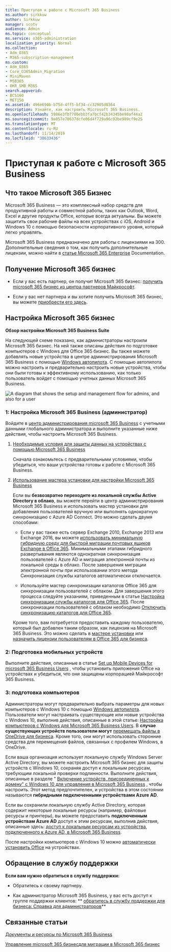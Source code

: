 ```yaml
---
title: Приступая к работе с Microsoft 365 Business
ms.author: sirkkuw
author: Sirkkuw
manager: scotv
audience: Admin
ms.topic: conceptual
ms.service: o365-administration
localization_priority: Normal
ms.collection:
- Adm_O365
- M365-subscription-management
ms.custom:
- Adm_O365
- Core_O365Admin_Migration
- MiniMaven
- MSB365
- OKR_SMB_M365
search.appverid:
- BCS160
- MET150
ms.assetid: 496e690b-b75d-4ff5-bf34-cc32905d0364
description: Узнайте, как настроить Microsoft 365 Business.
ms.openlocfilehash: 5986e3fb7786ebb3fa7bcf42b34345be98af44a2
ms.sourcegitcommit: 9a057e70637dcfe06d4f729a96c02be989cf9e25
ms.translationtype: MT
ms.contentlocale: ru-RU
ms.lasthandoff: 11/14/2019
ms.locfileid: "38633436"
---
```

# <a name="get-started-with-microsoft-365-business"></a>Приступая к работе с Microsoft 365 Business

## <a name="what-is-microsoft-365-business"></a>Что такое Microsoft 365 Бизнес

Microsoft 365 Business — это комплексный набор средств для продуктивной работы и совместной работы, таких как Outlook, Word, Excel и другие продукты Office, которые всегда актуальны. Вы можете защитить свои рабочие файлы на всех устройствах с iOS, Android и Windows 10 с помощью безопасности корпоративного уровня, который легко управлять.
  
Microsoft 365 Business предназначено для работы с лицензиями на 300. Дополнительные сведения о том, как получить дополнительные лицензии, можно найти в [статье Microsoft 365 Enterprise](https://go.microsoft.com/fwlink/p/?linkid=860986) Documentation. 
  
## <a name="get-microsoft-365-business"></a>Получение Microsoft 365 бизнес

- Если у вас есть партнер, он получит Microsoft 365 бизнес: [получить microsoft 365 бизнес из центра партнеров Майкрософт](get-microsoft-365-business.md).
    
- Если у вас нет партнера и вы хотите получить Microsoft 365 бизнес, вы можете [приобрести его здесь](https://www.microsoft.com/microsoft-365/business).
    
## <a name="set-up-microsoft-365-business"></a>Настройка Microsoft 365 бизнес

 **Обзор настройки Microsoft 365 Business Suite**
  
На следующей схеме показано, как администраторы настроили Microsoft 365 бизнес. На ней также описаны действия по подготовке компьютеров с Windows для Office 365 бизнес. Вы также можете добавлять новые устройства в центре администрирования Microsoft 365 Business с помощью [Windows автопилота](add-autopilot-devices-and-profile.md). С помощью автопилота можно настроить и предварительно настроить новые устройства, чтобы они были готовы к эффективному использованию, как только пользователь войдет с помощью учетных данных Microsoft 365 Business.
  
![A diagram that shows the setup and management flow for admins, and also for a user](media/249f81fc-7e79-44c7-8425-3a0b7b651c3b.png)
  
### <a name="1-set-up-microsoft-365-business-admin"></a>1: Настройка Microsoft 365 Business (администратор)

Войдите в [центр администрирования microsoft 365 Business](https://portal.office.com/adminportal/home) с учетными данными глобального администратора и выполните указанные ниже действия, чтобы настроить Microsoft 365 Business. 
  
1. [Необходимые условия для защиты данных на устройствах с помощью Microsoft 365 Business](pre-requisites-for-data-protection.md)
    
    Сначала ознакомьтесь с предварительными условиями, чтобы убедиться, что ваши устройства готовы к работе с Microsoft 365 Business.
    
2. [Использование мастера установки для настройки Microsoft 365 Business](set-up.md)
    
    Если вы **безвозвратно переходите из локальной службы Active Directory в облако**, вы можете перейти в центр администрирования Microsoft 365 Business и использовать мастер установки для добавления пользователей вручную или выполнять однократную синхронизацию с Azure AD Connect. Это можно сделать двумя способами: 
    
    - Если у вас также есть сервер Exchange 2010, Exchange 2013 или Exchange 2016, вы можете [использовать минимальную гибридную среду для быстрой миграции почтовых ящиков Exchange в Office 365](https://support.office.com/article/fdecceed-0702-4af3-85be-f2a0013937ef). Минимальными этапами гибридного развертывания являются однократная синхронизация пользователей с Azure AD и миграция электронной почты из локальной среды в облако. После завершения миграции электронной почты при использовании этого метода Синхронизация службы каталогов автоматически отключается.
    
    - Используйте мастер синхронизации каталогов Office 365 для синхронизации пользователей с облаком. Для завершения этого процесса следуйте указаниям, приведенным в статье [Настройка синхронизации службы каталогов для Office 365](https://support.office.com/article/1b3b5318-6977-42ed-b5c7-96fa74b08846). После синхронизации пользователей с облаком необходимо [Отключить синхронизацию каталогов для Office 365](https://support.office.com/article/ee5f861e-bd48-4267-83d1-a4ead4b4a00d).
    
    Кроме того, вам потребуется предоставить каждому пользователю, который был добавлен таким образом, как лицензия на Microsoft 365 Business. Это можно сделать в [мастере установки](set-up.md) или [назначить лицензии пользователям в Office 365 для бизнеса](https://support.office.com/article/997596B5-4173-4627-B915-36ABAC6786DC).
    
### <a name="2-prepare-mobile-devices"></a>2: Подготовка мобильных устройств

Выполните действия, описанные в статье [Set up Mobile Devices for microsoft 365 Business Users](set-up-mobile-devices.md) , чтобы установить приложения Office на устройствах и убедиться, что они защищены корпорацией Майкрософт 365 Business. 
  
### <a name="3-prepare-pcs"></a>3: подготовка компьютеров

Администраторы могут предварительно выбрать параметры для новых компьютеров с Windows 10 с помощью [Windows автопилота](add-autopilot-devices-and-profile.md). Пользователи могут настраивать существующие или новые устройства с Windows 10, выполнив действия, описанные в этой статье: [Настройка компьютеров с Windows для Microsoft 365 Business Users](set-up-windows-devices.md). В **случае существующих устройств пользователи могут** [перемещать файлы в OneDrive для бизнеса](move-files-to-onedrive.md). Кроме того, они могут использовать сторонние средства для перемещения файлов, связанных с профилем Windows, в OneDrive.
  
Если ваша организация использует локальную службу Windows Server Active Directory, вы можете настроить Microsoft 365 бизнес для защиты устройств с Windows 10, сохраняя доступ к локальным ресурсам, требующим локальной проверки подлинности. Выполните действия, описанные в разделе " [Включение устройств, присоединенных к домену" с Windows 10 для управления в Microsoft 365 Business](manage-windows-devices.md) , чтобы настроить. Этот метод предпочтителен, и устройства в этом состоянии называются **гибридными подключенными устройствами Azure AD**. 
  
Если вы сохранили локальную службу Active Directory, которая содержит некоторые локальные ресурсы (например, файловые ресурсы и принтеры), вы можете предоставить **подключенным устройствам Azure AD** доступ к этим ресурсам, выполнив действия, описанные здесь: [доступ к локальным ресурсам из устройства, подключенного к Azure AD, в Microsoft 365 Business](access-resources.md).
  
После настройки компьютеров с Windows 10 можно [автоматически установить Office](auto-install-or-uninstall-office.md) на устройствах. 
  
## <a name="contact-support"></a>Обращение в службу поддержки

 **Если вам нужно обратиться в службу поддержки:**
  
- Обратитесь к своему партнеру.
    
- Как администратор Microsoft 365 Business, у вас есть доступ к группе поддержки клиентов: ** [обратитесь в службу поддержки для бизнеса: Справка для администраторов](https://support.office.com/article/32a17ca7-6fa0-4870-8a8d-e25ba4ccfd4b)**
    
## <a name="related-topics"></a>Связанные статьи
[Документы и ресурсы по Microsoft 365 Business](https://go.microsoft.com/fwlink/p/?linkid=853701)
  
[Управление microsoft 365 бизнес](manage.md)[для миграции в Microsoft 365 бизнес](migrate-to-microsoft-365-business.md)
  

